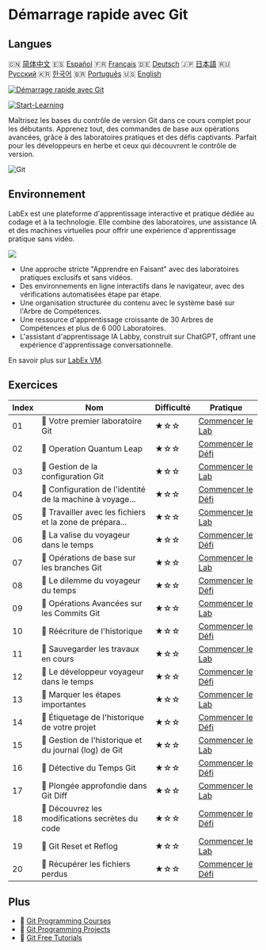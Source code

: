 # Démarrage rapide avec Git

## Langues

🇨🇳 [简体中文](README_zh.md) 🇪🇸 [Español](README_es.md) 🇫🇷 [Français](README_fr.md) 🇩🇪 [Deutsch](README_de.md) 🇯🇵 [日本語](README_ja.md) 🇷🇺 [Русский](README_ru.md) 🇰🇷 [한국어](README_ko.md) 🇧🇷 [Português](README_pt.md) 🇺🇸 [English](README.md) 

[![Démarrage rapide avec Git](https://cover-creator.labex.io/quick-start-with-git.png?lang=fr)](https://labex.io/fr/courses/quick-start-with-git)

[![Start-Learning](https://img.shields.io/badge/Start-Learning-whitesmoke?style=for-the-badge)](https://labex.io/fr/courses/quick-start-with-git)

Maîtrisez les bases du contrôle de version Git dans ce cours complet pour les débutants. Apprenez tout, des commandes de base aux opérations avancées, grâce à des laboratoires pratiques et des défis captivants. Parfait pour les développeurs en herbe et ceux qui découvrent le contrôle de version.

![Git](https://img.shields.io/badge/Git-whitesmoke?style=for-the-badge&logo=git)


## Environnement

LabEx est une plateforme d'apprentissage interactive et pratique dédiée au codage et à la technologie. Elle combine des laboratoires, une assistance IA et des machines virtuelles pour offrir une expérience d'apprentissage pratique sans vidéo.

![](https://tutorial-screenshot.getvm.io/images/vm-1725247253.png)

- Une approche stricte "Apprendre en Faisant" avec des laboratoires pratiques exclusifs et sans vidéos.
- Des environnements en ligne interactifs dans le navigateur, avec des vérifications automatisées étape par étape.
- Une organisation structurée du contenu avec le système basé sur l'Arbre de Compétences.
- Une ressource d'apprentissage croissante de 30 Arbres de Compétences et plus de 6 000 Laboratoires.
- L'assistant d'apprentissage IA Labby, construit sur ChatGPT, offrant une expérience d'apprentissage conversationnelle.

En savoir plus sur [LabEx VM](https://support.labex.io/using-labex/virtual-machine).

## Exercices

|   Index | Nom                                                      | Difficulté   | Pratique                                                                                                                     |
|---------|----------------------------------------------------------|--------------|------------------------------------------------------------------------------------------------------------------------------|
|      01 | 📖 Votre premier laboratoire Git                         | ★☆☆          | <a target='_blank' href='https://labex.io/fr/tutorials/git-your-first-git-lab-92739'>Commencer le Lab</a>                    |
|      02 | 🎯 Operation Quantum Leap                                | ★☆☆          | <a target='_blank' href='https://labex.io/fr/tutorials/git-operation-quantum-leap-387717'>Commencer le Défi</a>              |
|      03 | 📖 Gestion de la configuration Git                       | ★☆☆          | <a target='_blank' href='https://labex.io/fr/tutorials/git-git-config-management-385164'>Commencer le Lab</a>                |
|      04 | 🎯 Configuration de l'identité de la machine à voyage... | ★☆☆          | <a target='_blank' href='https://labex.io/fr/tutorials/git-time-machine-identity-configuration-387720'>Commencer le Défi</a> |
|      05 | 📖 Travailler avec les fichiers et la zone de prépara... | ★☆☆          | <a target='_blank' href='https://labex.io/fr/tutorials/git-working-with-files-and-staging-area-387457'>Commencer le Lab</a>  |
|      06 | 🎯 La valise du voyageur dans le temps                   | ★☆☆          | <a target='_blank' href='https://labex.io/fr/tutorials/git-the-time-traveler-s-suitcase-387725'>Commencer le Défi</a>        |
|      07 | 📖 Opérations de base sur les branches Git               | ★☆☆          | <a target='_blank' href='https://labex.io/fr/tutorials/git-git-branch-basic-operations-385163'>Commencer le Lab</a>          |
|      08 | 🎯 Le dilemme du voyageur du temps                       | ★☆☆          | <a target='_blank' href='https://labex.io/fr/tutorials/git-the-time-traveler-s-dilemma-387733'>Commencer le Défi</a>         |
|      09 | 📖 Opérations Avancées sur les Commits Git               | ★☆☆          | <a target='_blank' href='https://labex.io/fr/tutorials/git-advanced-git-commit-operations-387471'>Commencer le Lab</a>       |
|      10 | 🎯 Réécriture de l'historique                            | ★☆☆          | <a target='_blank' href='https://labex.io/fr/tutorials/git-rewriting-history-387746'>Commencer le Défi</a>                   |
|      11 | 📖 Sauvegarder les travaux en cours                      | ★☆☆          | <a target='_blank' href='https://labex.io/fr/tutorials/git-saving-work-in-progress-387492'>Commencer le Lab</a>              |
|      12 | 🎯 Le développeur voyageur dans le temps                 | ★☆☆          | <a target='_blank' href='https://labex.io/fr/tutorials/git-the-time-traveling-developer-387759'>Commencer le Défi</a>        |
|      13 | 📖 Marquer les étapes importantes                        | ★☆☆          | <a target='_blank' href='https://labex.io/fr/tutorials/git-marking-important-milestones-387493'>Commencer le Lab</a>         |
|      14 | 🎯 Étiquetage de l'historique de votre projet            | ★☆☆          | <a target='_blank' href='https://labex.io/fr/tutorials/git-tagging-your-project-s-history-387763'>Commencer le Défi</a>      |
|      15 | 📖 Gestion de l'historique et du journal (log) de Git    | ★☆☆          | <a target='_blank' href='https://labex.io/fr/tutorials/git-git-history-and-log-management-387490'>Commencer le Lab</a>       |
|      16 | 🎯 Détective du Temps Git                                | ★☆☆          | <a target='_blank' href='https://labex.io/fr/tutorials/git-git-time-detective-387782'>Commencer le Défi</a>                  |
|      17 | 📖 Plongée approfondie dans Git Diff                     | ★☆☆          | <a target='_blank' href='https://labex.io/fr/tutorials/git-git-diff-deep-dive-387489'>Commencer le Lab</a>                   |
|      18 | 🎯 Découvrez les modifications secrètes du code          | ★☆☆          | <a target='_blank' href='https://labex.io/fr/tutorials/uncover-the-secret-code-changes-387768'>Commencer le Défi</a>         |
|      19 | 📖 Git Reset et Reflog                                   | ★☆☆          | <a target='_blank' href='https://labex.io/fr/tutorials/git-git-reset-and-reflog-387491'>Commencer le Lab</a>                 |
|      20 | 🎯 Récupérer les fichiers perdus                         | ★☆☆          | <a target='_blank' href='https://labex.io/fr/tutorials/git-recover-the-lost-files-387781'>Commencer le Défi</a>              |

## Plus

- 🔗 [Git Programming Courses](https://github.com/labex-labs/awesome-programming-courses)
- 🔗 [Git Programming Projects](https://github.com/labex-labs/awesome-programming-projects)
- 🔗 [Git Free Tutorials](https://github.com/labex-labs/git-free-tutorials)

